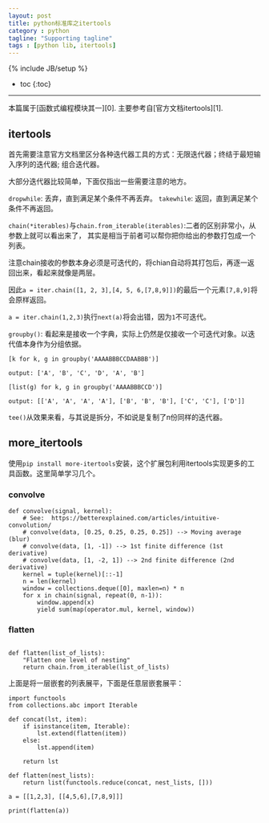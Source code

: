 ```yaml
---
layout: post
title: python标准库之itertools
category : python
tagline: "Supporting tagline"
tags : [python lib, itertools]
---
```

{% include JB/setup %}


* toc
{:toc}

<hr />
本篇属于[函数式编程模块其一][0].
主要参考自[官方文档itertools][1].

## itertools

首先需要注意官方文档里区分各种迭代器工具的方式：无限迭代器；终结于最短输入序列的迭代器; 组合迭代器。

大部分迭代器比较简单，下面仅指出一些需要注意的地方。


`dropwhile`: 丢弃，直到满足某个条件不再丢弃。
`takewhile`: 返回，直到满足某个条件不再返回。

`chain(*iterables)`与`chain.from_iterable(iterables)`:二者的区别非常小，从参数上就可以看出来了，
其实是相当于前者可以帮你把你给出的参数打包成一个列表。

注意chain接收的参数本身必须是可迭代的，将chian自动将其打包后，再逐一返回出来，看起来就像是两层。

因此`a = iter.chain([1, 2, 3],[4, 5, 6,[7,8,9]])`的最后一个元素`[7,8,9]`将会原样返回。

`a = iter.chain(1,2,3)`执行`next(a)`将会出错，因为`1`不可迭代。


`groupby()`: 看起来是接收一个字典，实际上仍然是仅接收一个可迭代对象。以迭代值本身作为分组依据。

```brush:python
[k for k, g in groupby('AAAABBBCCDAABBB')]

output: ['A', 'B', 'C', 'D', 'A', 'B']

[list(g) for k, g in groupby('AAAABBBCCD')]

output: [['A', 'A', 'A', 'A'], ['B', 'B', 'B'], ['C', 'C'], ['D']]

```

`tee()`从效果来看，与其说是拆分，不如说是复制了n份同样的迭代器。

## more_itertools

使用`pip install more-itertools`安装，这个扩展包利用itertools实现更多的工具函数。这里简单学习几个。

### convolve

```brush:python
def convolve(signal, kernel):
    # See:  https://betterexplained.com/articles/intuitive-convolution/
    # convolve(data, [0.25, 0.25, 0.25, 0.25]) --> Moving average (blur)
    # convolve(data, [1, -1]) --> 1st finite difference (1st derivative)
    # convolve(data, [1, -2, 1]) --> 2nd finite difference (2nd derivative)
    kernel = tuple(kernel)[::-1]
    n = len(kernel)
    window = collections.deque([0], maxlen=n) * n
    for x in chain(signal, repeat(0, n-1)):
        window.append(x)
        yield sum(map(operator.mul, kernel, window))
```
### flatten

```brush:python

def flatten(list_of_lists):
    "Flatten one level of nesting"
    return chain.from_iterable(list_of_lists)
```

上面是将一层嵌套的列表展平，下面是任意层嵌套展平：

```brush:python
import functools
from collections.abc import Iterable

def concat(lst, item):
    if isinstance(item, Iterable):
        lst.extend(flatten(item))
    else:
        lst.append(item)
        
    return lst

def flatten(nest_lists):
	return list(functools.reduce(concat, nest_lists, []))

a = [[1,2,3], [[4,5,6],[7,8,9]]]

print(flatten(a))
```


[0]:https://docs.python.org/3/library/functional.html
[1]:https://docs.python.org/3/library/itertools.html